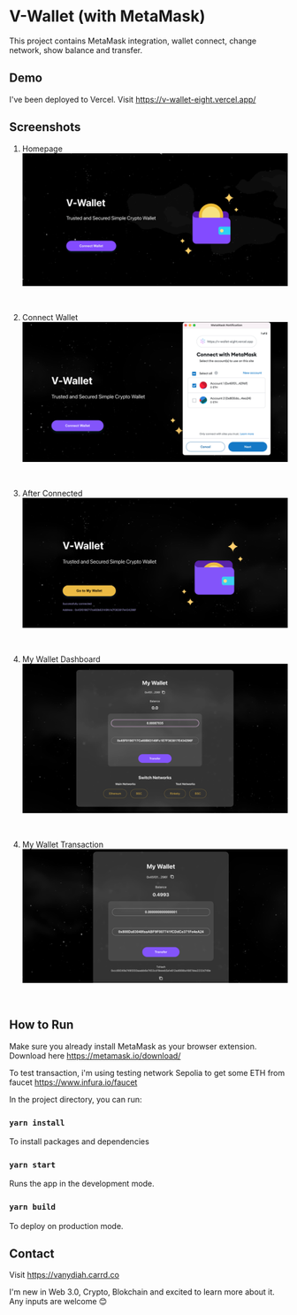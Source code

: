 # V-Wallet (with MetaMask)

This project contains MetaMask integration, wallet connect, change network, show balance and transfer.

## Demo
I've been deployed to Vercel. Visit https://v-wallet-eight.vercel.app/

## Screenshots

1. Homepage
![1](./screenshots/wallet1.gif)
<br />

2. Connect Wallet
![2](./screenshots/wallet5.png)
<br />

3. After Connected
![3](./screenshots/wallet6.png)
<br />

4. My Wallet Dashboard
![4](./screenshots/wallet4.png)
<br />

4. My Wallet Transaction
![4](./screenshots/wallet8.png)
<br />

## How to Run

Make sure you already install MetaMask as your browser extension. Download here https://metamask.io/download/ <br/>

To test transaction, i'm using testing network Sepolia to get some ETH from faucet https://www.infura.io/faucet <br/>

In the project directory, you can run:

### `yarn install`

To install packages and dependencies

### `yarn start`

Runs the app in the development mode.

### `yarn build`

To deploy on production mode.

## Contact
Visit https://vanydiah.carrd.co

I'm new in Web 3.0, Crypto, Blokchain and excited to learn more about it. Any inputs are welcome 😊